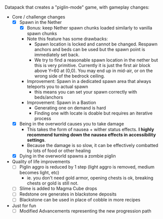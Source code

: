 Datapack that creates a "piglin-mode" game, with gameplay changes:

- Core / challenge changes
  - [x] Spawn in the Nether
    - [x] Bonus: keep Nether spawn chunks loaded similarly to vanilla spawn chunks
    - Note this feature has some drawbacks:
      - Spawn location is locked and cannot be changed. Respawn anchors and beds can be used but the spawn point is immediately set back.
      - We try to find a reasonable spawn location in the nether but this is very primitive.
	    Currently it is just the first air block above Y=60 at (0,0). You may end up in mid-air, or on the wrong side of the bedrock ceiling.
	- Improvement: Spawn in a dedicated spawn area that always teleports you to actual spawn
	  - this means you can set your spawn correctly with beds/anchors
	- Improvement: Spawn in a Bastion
	  - Generating one on demand is hard
	  - Finding one with locate is doable but requires an iterative process
  - [x] Being in the overworld causes you to take damage
    - This takes the form of nausea + wither status effects. **I highly recommend turning down the nausea effects in accessibility settings**.
    - Because the damage is so slow, it can be effectively combatted by lots of food or other healing
  - [x] Dying in the overworld spawns a zombie piglin
- Quality of life improvements
  - [ ] Piglin aggro is reduced by 1 step (light aggro is removed, medium becomes light, etc)
    - ie. you don't need gold armor, opening chests is ok, breaking chests or gold is still not.
  - [ ] Slime is added to Magma Cube drops
  - [ ] Redstone ore generates in blackstone deposits
  - [ ] Blackstone can be used in place of cobble in more recipes
- Just for fun
  - [ ] Modified Advancements representing the new progression path
